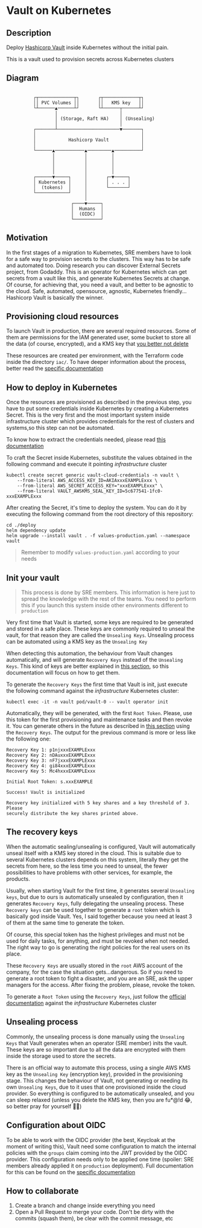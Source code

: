 # Vault on Kubernetes

## Description

Deploy [Hashicorp Vault](https://www.vaultproject.io/) inside Kubernetes without the initial pain.

This is a vault used to provision secrets across Kubernetes clusters

## Diagram

```text
        
          ┌┬─────────────┬┐       ┌┬─────────────┬┐
          ││ PVC Volumes ││       ││   KMS key   ││
          └┴──────▲──────┴┘       └┴──────┬──────┴┘
                  │                       │
                  │ (Storage, Raft HA)    │ (Unsealing)
                  │                       │
          ┌───────┴───────────────────────▼───────┐
          │                                       │
          │            Hashicorp Vault            │
          │                                       │
          └──────▲───────────▲─────────▲──────────┘
                 │           │         │
                 │           │         │
                 │           │         │
                 │           │         │
          ┌──────▼─────┐     │       ┌─▼─────┐
          │ Kubernetes │     │       │ . . . │
          │  (tokens)  │     │       └───────┘
          └────────────┘     │
                             │
                        ┌────▼─────┐
                        │  Humans  │
                        │  (OIDC)  │
                        └──────────┘
```

## Motivation

In the first stages of a migration to Kubernetes, SRE members have to look for a safe way to provision secrets to the
clusters. This way has to be safe and automated too. Doing research you can discover External Secrets project, from Godaddy.
This is an operator for Kubernetes which can get secrets from a vault like this, and generate Kubernetes Secrets at change. 
Of course, for achieving that, you need a vault, and better to be agnostic to the cloud. 
Safe, automated, opensource, agnostic, Kubernetes friendly... Hashicorp Vault is basically the winner.

## Provisioning cloud resources

To launch Vault in production, there are several required resources. Some of them are permissions for the IAM generated user, 
some bucket to store all the data (of course, encrypted), and a KMS key that [you better not delete](README.md#unsealing-process)

These resources are created per environment, with the Terraform code inside the directory `iac/`. 
To have deeper information about the process, better read the [specific documentation](iac/README.md)


## How to deploy in Kubernetes

Once the resources are provisioned as described in the previous step, you have to put some credentials inside Kubernetes
by creating a Kubernetes Secret. This is the very first and the most important system inside infrastructure cluster which
provides credentials for the rest of clusters and systems,so this step can not be automated.

To know how to extract the credentials needed, please read [this documentation](iac/README.md#How-to-get-the-outputs)

To craft the Secret inside Kubernetes, substitute the values obtained in the following command and execute it pointing
_infrastructure_ cluster

```console
kubectl create secret generic vault-cloud-credentials -n vault \
    --from-literal AWS_ACCESS_KEY_ID=AKIAxxxEXAMPLExxx \
    --from-literal AWS_SECRET_ACCESS_KEY="xxxEXAMPLExxx" \
    --from-literal VAULT_AWSKMS_SEAL_KEY_ID=5c677541-1fc0-xxxEXAMPLExxx
```

After creating the Secret, it's time to deploy the system. You can do it by executing the following command from the root
directory of this repository:

```console
cd ./deploy
helm dependency update
helm upgrade --install vault . -f values-production.yaml --namespace vault
```

> Remember to modify `values-production.yaml` according to your needs

## Init your vault

> This process is done by SRE members. This information is here just to spread the knowledge
> with the rest of the teams. You need to perform this if you launch this system inside other environments
> different to `production`

Very first time that Vault is started, some keys are required to be generated and stored in a safe place. These keys are
commonly required to unseal the vault, for that reason they are called the `Unsealing Keys`. Unsealing process can be 
automated using a KMS key as the `Unsealing Key`

When detecting this automation, the behaviour from Vault changes automatically, and will generate `Recovery Keys` instead
of the `Unsealing Keys`. This kind of keys are better explained in [this section](README.md#unsealing-process), so 
this documentation will focus on how to get them.

To generate the `Recovery Keys` the first time that Vault is init, just execute the following command against the 
_infrastructure_ Kubernetes cluster:

```console
kubectl exec -it -n vault pod/vault-0 -- vault operator init
```

Automatically, they will be generated, with the first `Root Token`. Please, use this token for the first provisioning and
maintenance tasks and then revoke it. You can generate others in the future as described in [this section](README.md#the-recovery-keys)
using the `Recovery Keys`. The output for the previous command is more or less like the following one:

```text
Recovery Key 1: p1njxxxEXAMPLExxx
Recovery Key 2: nDAuxxxEXAMPLExxx
Recovery Key 3: nF7jxxxEXAMPLExxx
Recovery Key 4: gi84xxxEXAMPLExxx
Recovery Key 5: Mc4hxxxEXAMPLExxx

Initial Root Token: s.xxxEXAMPLE

Success! Vault is initialized

Recovery key initialized with 5 key shares and a key threshold of 3. Please
securely distribute the key shares printed above.
```

## The recovery keys

When the automatic sealing/unsealing is configured, Vault will automatically unseal itself with a KMS key stored in the cloud.
This is suitable due to several Kubernetes clusters depends on this system, literally they get the secrets from here, so the 
less time you need to unseal, the fewer possibilities to have problems with other services, for example, the products.

Usually, when starting Vault for the first time, it generates several `Unsealing keys`, but due to ours is automatically
unsealed by configuration, then it generates `Recovery Keys`, fully delegating the unsealing process. 
These `Recovery keys` can be used together to generate a `root` token which is basically god inside Vault. Yes, I said 
together because you need at least 3 of them at the same time to generate the token. 

Of course, this special token has the highest privileges and must not be used for daily tasks, for anything, and must be 
revoked when not needed. The right way to go is generating the right policies for the real users on its place.

These `Recovery Keys` are usually stored in the `root` AWS account of the company, for the case the situation gets...dangerous.
So if you need to generate a root token to fight a disaster, and you are an SRE, ask the upper managers for 
the access. After fixing the problem, please, revoke the token.

To generate a `Root Token` using the `Recovery Keys`, just follow the 
[official documentation](https://learn.hashicorp.com/tutorials/vault/generate-root) against the _infrastructure_ Kubernetes cluster

## Unsealing process

Commonly, the unsealing process is done manually using the `Unsealing Keys` that Vault generates when an operator (SRE member) 
inits the vault. These keys are so important due to all the data are encrypted with them inside the storage used to store
the secrets.

There is an official way to automate this process, using a single AWS KMS key as the `Unsealing Key` (encryption key), 
provided in the provisioning stage. This changes the behaviour of Vault, not generating or needing its own `Unsealing Keys`,
due to it uses that one provisioned inside the cloud provider. So everything is configured to be automatically unsealed,
and you can sleep relaxed (unless you delete the KMS key, then you are fu*@!d 😂, so better pray for yourself 🙏🏻)

## Configuration about OIDC

To be able to work with the OIDC provider (the best, Keycloak at the moment of writing this), Vault need some configuration to
match the internal policies with the `groups` claim coming into the JWT provided by the OIDC provider. This configuration 
needs only to be applied one time (spoiler: SRE members already applied it on `production` deployment). Full documentation
for this can be found on the [specific documentation](config/auth-oidc/README.md)

## How to collaborate

1. Create a branch and change inside everything you need
2. Open a Pull Request to merge your code. Don't be dirty with the commits (squash them), be clear with the commit message, etc

